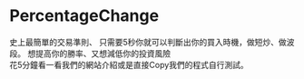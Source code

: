 # PercentageChange
 
史上最簡單的交易準則、
只需要5秒你就可以判斷出你的買入時機，做短炒、做波段。
想提高你的勝率、又想減低你的投資風險\
花5分鐘看一看我們的網站介紹或是直接Copy我們的程式自行測試。
